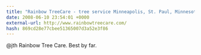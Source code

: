 ```yaml
---
title: "Rainbow TreeCare - tree service Minneapolis, St. Paul, Minnesota"
date: 2008-06-10 23:54:01 +0000
external-url: http://www.rainbowtreecare.com/
hash: 869cd28e77cbee51365007d3a52e3f86
---
```


@jth Rainbow Tree Care. Best by far. 
